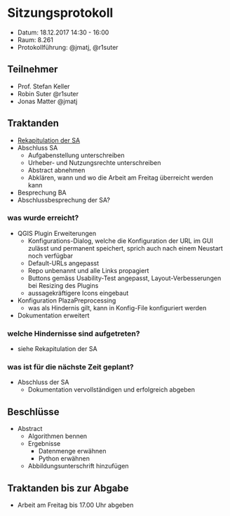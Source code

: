 # Sitzungsprotokoll

* Datum: 18.12.2017 14:30 - 16:00
* Raum: 8.261
* Protokollführung: @jmatj, @r1suter

## Teilnehmer

* Prof. Stefan Keller
* Robin Suter @r1suter
* Jonas Matter @jmatj

## Traktanden

* [Rekapitulation der SA](14_rekapitulation_181217.md)
* Abschluss SA
  * Aufgabenstellung unterschreiben
  * Urheber- und Nutzungsrechte unterschreiben
  * Abstract abnehmen
  * Abklären, wann und wo die Arbeit am Freitag überreicht werden kann
* Besprechung BA
* Abschlussbesprechung der SA?

### was wurde erreicht?

* QGIS Plugin Erweiterungen
  * Konfigurations-Dialog, welche die Konfiguration der URL im GUI zulässt und permanent speichert, sprich auch nach einem Neustart noch verfügbar
  * Default-URLs angepasst
  * Repo unbenannt und alle Links propagiert
  * Buttons gemäss Usability-Test angepasst, Layout-Verbesserungen bei Resizing des Plugins
  * aussagekräftigere Icons eingebaut
* Konfiguration PlazaPreprocessing
  * was als Hindernis gilt, kann in Konfig-File konfiguriert werden
* Dokumentation erweitert


### welche Hindernisse sind aufgetreten?

* siehe Rekapitulation der SA

### was ist für die nächste Zeit geplant?

* Abschluss der SA
  * Dokumentation vervollständigen und erfolgreich abgeben

## Beschlüsse

* Abstract
  * Algorithmen bennen
  * Ergebnisse
    * Datenmenge erwähnen
    * Python erwähnen
  * Abbildungsunterschrift hinzufügen

## Traktanden bis zur Abgabe

* Arbeit am Freitag bis 17.00 Uhr abgeben
